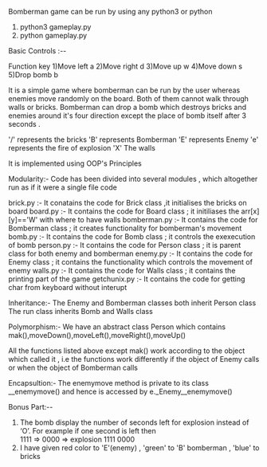 Bomberman game can be run by using any python3 or python
1) python3 gameplay.py
2) python gameplay.py

Basic Controls :--

  Function     key
1)Move left 	a 
2)Move right	d 
3)Move up   	w 
4)Move down 	s 
5)Drop bomb 	b 

It is a simple game where bomberman can be run by the user whereas enemies move randomly on the board. Both of them cannot walk through walls or bricks. Bomberman can drop a bomb which destroys bricks and enemies around it's four direction except the place of bomb itself after 3 seconds .

'/' represents the bricks
'B' represents Bomberman 
'E' represents Enemy
'e' represents the fire of explosion
'X' The walls 

It is implemented using OOP's Principles

Modularity:-
Code has been divided into several modules , which altogether run as if it were a single file code

brick.py     :- It conatains the code for Brick class ,it initialises the bricks on board 
board.py     :- It contains the code for Board class ; it initiliases the arr[x][y]=='W' with where to have walls
bomberman.py :- It contains the code for Bomberman class ; it creates functionality for bomberman's movement
bomb.py      :- It contains the code for Bomb class ; it controls the exexecution of bomb
person.py    :- It contains the code for Person class ; it is parent class for both enemy and bomberman
enemy.py     :- It contains the code for Enemy class ; it contains the functionality which controls the movement of enemy
walls.py     :- It contains the code for Walls class ; it contains the printing part of the game
getchunix.py :- It contains the code for getting char from keyboard without interupt

Inheritance:-
The Enemy and Bomberman classes both inherit Person class
The run class inherits Bomb and Walls class

Polymorphism:-
We have an abstract class Person which contains mak(),moveDown(),moveLeft(),moveRight(),moveUp()

All the functions listed above  except mak() work according to the object which called it , i.e the functions work differently if the object of Enemy calls  or  when the object of Bomberman calls 

Encapsultion:-
The enemymove method is private to its class
__enemymove()
	and hence is accessed by e._Enemy__enemymove()

Bonus Part:--
1) The bomb display the number of seconds left for explosion 
  instead of ‘O’. For example if one second is left then  
  1111   =>    0000  => explosion 
  1111         0000 
2) I have given red color to 'E'(enemy) , 'green' to 'B' bomberman , 'blue' to bricks
